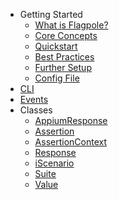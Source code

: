 - Getting Started
  - [What is Flagpole?](about.md)
  - [Core Concepts](concepts.md)
  - [Quickstart](quickstart.md)
  - [Best Practices](best-practices.md)
  - [Further Setup](setup.md)
  - [Config File](config.md)
- [CLI](cli.md)
- [Events](events.md)
- Classes
  - [AppiumResponse](appiumresponse.md)
  - [Assertion](assertion.md)
  - [AssertionContext](assertion-context.md)
  - [Response](response.md)
  - [iScenario](scenario.md)
  - [Suite](suite.md)
  - [Value](value.md)

